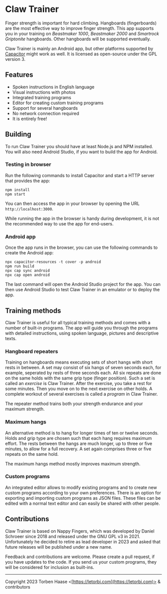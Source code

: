 # Claw Trainer

Finger strength is important for hard climbing. Hangboards (fingerboards) are the most effective way to improve finger strength. This app supports you in your training on *Beastmaker 1000*, *Beastmaker 2000* and *Smartrock Griptonite* hangboards. Other hangboards will be supported eventually.

Claw Trainer is mainly an Android app, but other platforms supported by [Capacitor](https://capacitorjs.com/ ) might work as well. It is licensed as open-source under the GPL version 3.

## Features

* Spoken instructions in English language
* Visual instructions with photos
* Integrated training programs
* Editor for creating custom training programs
* Support for several hangboards
* No network connection required
* It is entirely free!

## Building

To run Claw Trainer you should have at least Node.js and NPM installed. You will also need Android Studio, if you want to build the app for Android.

### Testing in browser

Run the following commands to install Capacitor and start a HTTP server that provides the app:

```
npm install
npm start
```

You can then access the app in your browser by opening the URL `http://localhost:3000`.

While running the app in the browser is handy during development, it is not the recommended way to use the app for end-users.

### Android app

Once the app runs in the browser, you can use the following commands to create the Android app:

```
npx capacitor-resources -t cover -p android
npm run build
npx cap sync android
npx cap open android
```

The last command will open the Android Studio project for the app. You can then use Android Studio to test Claw Trainer in an emulator or to deploy the app.

## Training methods

Claw Trainer is useful for all typical training methods and comes with a number of built-in programs. The app will guide you through the programs with detailed instructions, using spoken language, pictures and descriptive texts.

### Hangboard repeaters

Training on hangboards means executing sets of short hangs with short rests in between. A set may consist of six hangs of seven seconds each, for example, seperated by rests of three seconds each. All six repeats are done on the same holds with the same grip type (finger position). Such a set is called an *exercise* is Claw Trainer. After the exercise, you take a rest for some minutes. Then you move on to the next exercise on other holds. A complete workout of several exercises is called a *program* in Claw Trainer.

The repeater method trains both your strength endurance and your maximum strength.

### Maximum hangs

An alternative method is to hang for longer times of ten or twelve seconds. Holds and grip type are chosen such that each hang requires maximum effort. The rests between the hangs are much longer, up to three or five minutes, to allow for a full recovery. A set again comprises three or five repeats on the same hold.

The maximum hangs method mostly improves maximum strength.

### Custom programs

An integrated editor allows to modify existing programs and to create new custom programs according to your own preferences. There is an option for exporting and importing custom programs as JSON files. These files can be edited with a normal text editor and can easily be shared with other people.

## Contributions

Claw Trainer is based on Nappy Fingers, which was developed by Daniel Schroeer since 2018 and released under the GNU GPL v3 in 2021. Unfortunately he decided to retire as lead developer in 2023 and asked that future releases will be published under a new name.

Feedback and contributions are welcome. Please create a pull request, if you have updates to the code. If you send us your custom programs, they will be considered for inclusion as built-ins.

----

Copyright 2023 Torben Haase \<[https://letorbi.com](https://letorbi.com)> & contributors
